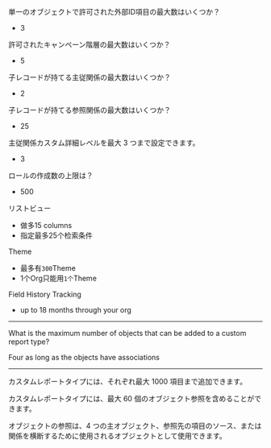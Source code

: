 単一のオブジェクトで許可された外部ID項目の最大数はいくつか？

- 3

許可されたキャンペーン階層の最大数はいくつか？

- 5

子レコードが持てる主従関係の最大数はいくつか？

- 2

子レコードが持てる参照関係の最大数はいくつか？

- 25

主従関係カスタム詳細レベルを最大 3 つまで設定できます。

- 3

ロールの作成数の上限は？

- 500

リストビュー

- 做多15 columns
- 指定最多25个检索条件

Theme

- 最多有`300`Theme
- 1个Org只能用`1个`Theme  

Field History Tracking

- up to 18 months through your org

---

What is the maximum number of objects that can be added to a custom report type?

Four as long as the objects have associations

---

カスタムレポートタイプには、それぞれ最大 1000 項目まで追加できます。

カスタムレポートタイプには、最大 60 個のオブジェクト参照を含めることができます。

オブジェクトの参照は、4 つの主オブジェクト、参照先の項目のソース、または関係を横断するために使用されるオブジェクトとして使用できます。
